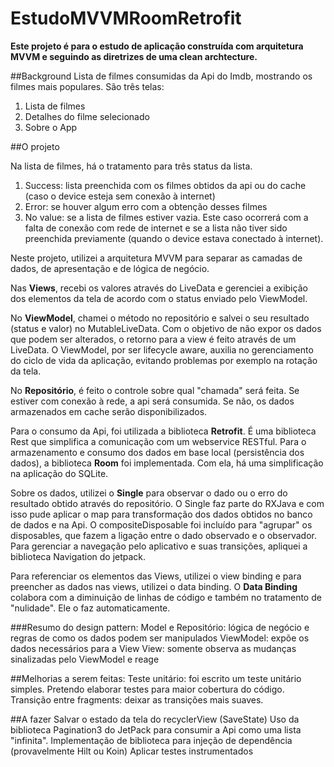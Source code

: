 # EstudoMVVMRoomRetrofit

**Este projeto é para o estudo de aplicação construída com arquitetura MVVM e 
seguindo as diretrizes de uma clean archtecture.**

##Background
Lista de filmes consumidas da Api do Imdb, mostrando os filmes mais populares.
São três telas:
1. Lista de filmes
2. Detalhes do filme selecionado 
3. Sobre o App

##O projeto

Na lista de filmes, há o tratamento para três status da lista.
1. Success: lista preenchida com os filmes obtidos da api ou do cache (caso o device esteja sem 
   conexão à internet)
2. Error: se houver algum erro com a obtenção desses filmes
3. No value: se a lista de filmes estiver vazia. Este caso ocorrerá com a falta de conexão 
com rede de internet e se a lista não tiver sido preenchida previamente (quando o device estava 
   conectado à internet).
   

Neste projeto, utilizei a arquitetura MVVM para separar as camadas de dados, de apresentação e 
de lógica de negócio. 

Nas **Views**, recebi os valores através do LiveData e gerenciei a exibição dos elementos da tela de 
acordo com o status enviado pelo ViewModel. 

No **ViewModel**, chamei o método no repositório e salvei o seu resultado (status e valor) no MutableLiveData.
Com o objetivo de não expor os dados que podem ser alterados, o retorno para a view é feito através 
de um LiveData. O ViewModel, por ser lifecycle aware, auxilia no gerenciamento do ciclo de vida da 
aplicação, evitando problemas por exemplo na rotação da tela.

No **Repositório**, é feito o controle sobre qual "chamada" será feita. Se estiver com conexão à rede, a
api será consumida.
Se não, os dados armazenados em cache serão disponibilizados. 

Para o consumo da Api, foi utilizada a biblioteca **Retrofit**. É uma biblioteca Rest que simplifica a 
comunicação com um webservice RESTful.
Para o armazenamento e consumo dos dados em base local (persistência dos dados), a biblioteca **Room**
foi implementada. Com ela, há uma simplificação na aplicação do SQLite.

Sobre os dados, utilizei o **Single** para observar o dado ou o erro do resultado obtido através do repositório.
O Single faz parte do RXJava e com isso pude aplicar o map para transformação dos dados obtidos no banco de dados e na Api.
O compositeDisposable foi incluído para "agrupar" os disposables, que fazem a ligação entre o dado observado e o observador.
Para gerenciar a navegação pelo aplicativo e suas transições, apliquei a biblioteca Navigation do jetpack. 

Para referenciar os elementos das Views, utilizei o view binding e para preencher as dados nas views, 
utilizei o data binding.
O **Data Binding** colabora com a diminuição de linhas de código e também no tratamento de "nulidade". 
Ele o faz automaticamente.

###Resumo do design pattern:
Model e Repositório: lógica de negócio e regras de como os dados podem ser manipulados
ViewModel: expõe os dados necessários para a View
View: somente observa as mudanças sinalizadas pelo ViewModel e reage

##Melhorias a serem feitas:
Teste unitário: foi escrito um teste unitário simples. Pretendo elaborar testes para maior cobertura do código.
Transição entre fragments: deixar as transições mais suaves.

##A fazer
Salvar o estado da tela do recyclerView (SaveState)
Uso da biblioteca Pagination3 do JetPack para consumir a Api como uma lista "infinita".
Implementação de biblioteca para injeção de dependência (provavelmente Hilt ou Koin)
Aplicar testes instrumentados